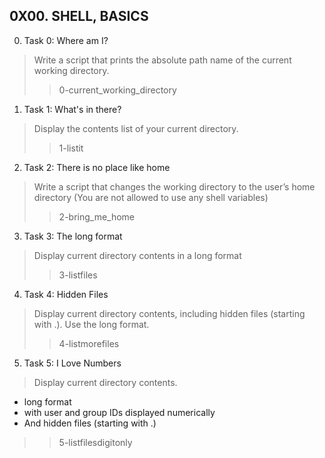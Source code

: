 ## 0X00. SHELL, BASICS

0. Task 0: Where am I?
   
> Write a script that prints the absolute path name of the current working directory.
>> 0-current_working_directory
1. Task 1: What's in there?
> Display the contents list of your current directory.
>> 1-listit
2. Task 2: There is no place like home
> Write a script that changes the working directory to the user’s home directory (You are not allowed to use any shell variables)
>> 2-bring_me_home
3. Task 3: The long format
> Display current directory contents in a long format
>> 3-listfiles
4. Task 4: Hidden Files
> Display current directory contents, including hidden files (starting with .). Use the long format.
>> 4-listmorefiles
5. Task 5: I Love Numbers
> Display current directory contents.
- long format
- with user and group IDs displayed numerically
- And hidden files (starting with .)
>> 5-listfilesdigitonly
